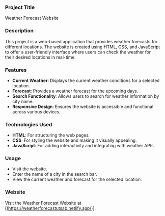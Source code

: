 
### Project Title
Weather Forecast Website

### Description
This project is a web-based application that provides weather forecasts for different locations. The website is created using HTML, CSS, and JavaScript to offer a user-friendly interface where users can check the weather for their desired locations in real-time.

### Features
- **Current Weather**: Displays the current weather conditions for a selected location.
- **Forecast**: Provides a weather forecast for the upcoming days.
- **Search Functionality**: Allows users to search for weather information by city name.
- **Responsive Design**: Ensures the website is accessible and functional across various devices.

### Technologies Used
- **HTML**: For structuring the web pages.
- **CSS**: For styling the website and making it visually appealing.
- **JavaScript**: For adding interactivity and integrating with weather APIs.

### Usage
- Visit the website.
- Enter the name of a city in the search bar.
- View the current weather and forecast for the selected location.

### Website
Visit the Weather Forecast Website at [(https://weatherforecastutsab.netlify.app/)].
